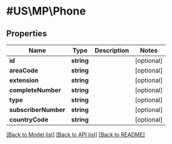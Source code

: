 # #US\MP\Phone

## Properties

Name | Type | Description | Notes
------------ | ------------- | ------------- | -------------
**id** | **string** |  | [optional]
**areaCode** | **string** |  | [optional]
**extension** | **string** |  | [optional]
**completeNumber** | **string** |  | [optional]
**type** | **string** |  | [optional]
**subscriberNumber** | **string** |  | [optional]
**countryCode** | **string** |  | [optional]


[[Back to Model list]](../) [[Back to API list]](../../Api/US/MP) [[Back to README]](../../README.md)
